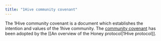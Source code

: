 ```yaml
---
title: "1Hive community covenant"
---
```

The 1Hive community covenant is a document which establishes the intention and values of the 1hive community. The [community covenant](https://gardens.1hive.org/#/xdai/garden/0x8ccbeab14b5ac4a431fffc39f4bec4089020a155/covenant) has been adopted by the [[An overview of the Honey protocol|1Hive protocol]]. 

